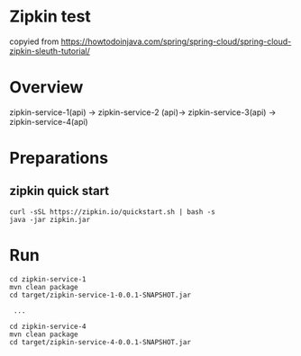 # Zipkin test
copyied from https://howtodoinjava.com/spring/spring-cloud/spring-cloud-zipkin-sleuth-tutorial/

# Overview
zipkin-service-1(api) -> zipkin-service-2 (api)-> zipkin-service-3(api) -> zipkin-service-4(api)

# Preparations
## zipkin quick start
```
curl -sSL https://zipkin.io/quickstart.sh | bash -s
java -jar zipkin.jar
```

# Run
```
cd zipkin-service-1
mvn clean package
cd target/zipkin-service-1-0.0.1-SNAPSHOT.jar

 ...

cd zipkin-service-4
mvn clean package
cd target/zipkin-service-4-0.0.1-SNAPSHOT.jar
```


